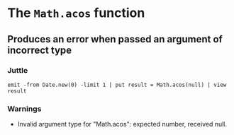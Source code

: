 # The `Math.acos` function

## Produces an error when passed an argument of incorrect type

### Juttle

    emit -from Date.new(0) -limit 1 | put result = Math.acos(null) | view result

### Warnings

  * Invalid argument type for "Math.acos": expected number, received null.
